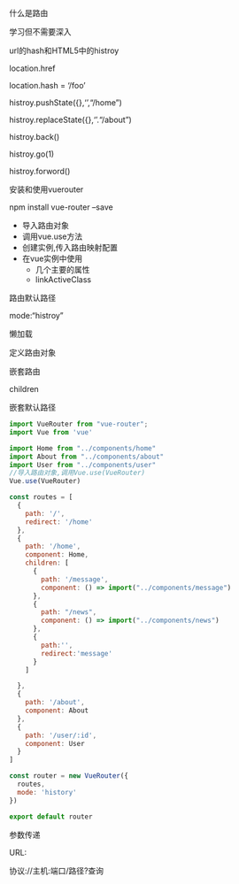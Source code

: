 什么是路由

学习但不需要深入

url的hash和HTML5中的histroy

location.href

location.hash = ‘/foo’

histroy.pushState({},‘’,“/home”)

histroy.replaceState({},‘’.“/about”)

histroy.back()

histroy.go(1)

histroy.forword()



安装和使用vuerouter

npm install vue-router –save

- 导入路由对象
- 调用vue.use方法
- 创建实例,传入路由映射配置
- 在vue实例中使用
  - 几个主要的属性
  - linkActiveClass

路由默认路径

mode:“histroy”

懒加载

定义路由对象



嵌套路由

children

嵌套默认路径

```js
import VueRouter from "vue-router";
import Vue from 'vue'

import Home from "../components/home"
import About from "../components/about"
import User from "../components/user"
//导入路由对象,调用Vue.use(VueRouter)
Vue.use(VueRouter)

const routes = [
  {
    path: '/',
    redirect: '/home'
  },
  {
    path: '/home',
    component: Home,
    children: [
      {
        path: '/message',
        component: () => import("../components/message")
      },
      {
        path: "/news",
        component: () => import("../components/news")
      },
      {
        path:'',
        redirect:'message'
      }
    ]

  },
  {
    path: '/about',
    component: About
  },
  {
    path: '/user/:id',
    component: User
  }
]

const router = new VueRouter({
  routes,
  mode: 'history'
})

export default router

```





参数传递

URL:

协议://主机:端口/路径?查询